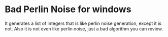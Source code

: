 # Bad Perlin Noise for windows

It generates a list of integers that is like perlin noise generation, except it is not. Also it is not even like perlin noise, just a bad algorithm you can review.
